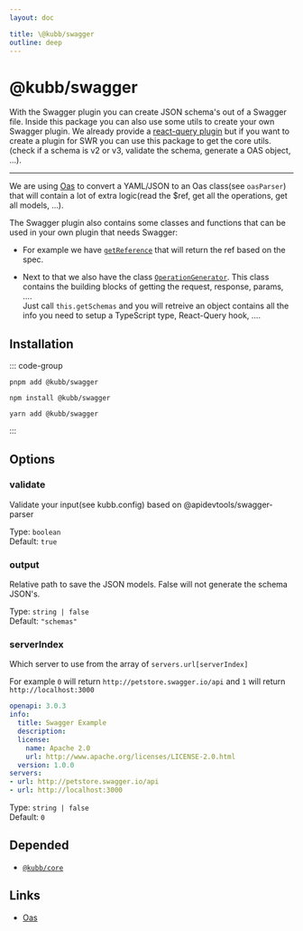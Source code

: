 ```yaml
---
layout: doc

title: \@kubb/swagger
outline: deep
---
```


# @kubb/swagger

With the Swagger plugin you can create JSON schema's out of a Swagger file. 
Inside this package you can also use some utils to create your own Swagger plugin. 
We already provide a [react-query plugin](/plugins/swagger-tanstack-query) but if you want to create a plugin for SWR you can use this package to get the core utils.(check if a schema is v2 or v3, validate the schema, generate a OAS object, ...).

<hr/>

We are using [Oas](https://github.com/readmeio/oas) to convert a YAML/JSON to an Oas class(see `oasParser`) that will contain a lot of extra logic(read the $ref, get all the operations, get all models, ...).

The Swagger plugin also contains some classes and functions that can be used in your own plugin that needs Swagger:
- For example we have [`getReference`](https://github.com/kubb-project/kubb/blob/main/packages/swagger/src/utils/getReference.ts
) that will return the ref based on the spec. 

- Next to that we also have the class [`OperationGenerator`](https://github.com/kubb-project/kubb/blob/main/packages/swagger/src/generators/OperationGenerator.ts
). This class contains the building blocks of getting the request, response, params, .... 
<br/>Just call `this.getSchemas` and you will retreive an object contains all the info you need to setup a TypeScript type, React-Query hook, ....

## Installation

::: code-group

```shell [pnpm]
pnpm add @kubb/swagger
```

```shell [npm]
npm install @kubb/swagger
```

```shell [yarn]
yarn add @kubb/swagger
```

:::


## Options
### validate
Validate your input(see kubb.config) based on @apidevtools/swagger-parser

Type: `boolean` <br/>
Default: `true`


### output
Relative path to save the JSON models.
False will not generate the schema JSON's.

Type: `string | false` <br/>
Default: `"schemas"`

### serverIndex
Which server to use from the array of `servers.url[serverIndex]`

For example `0` will return `http://petstore.swagger.io/api` and `1` will return `http://localhost:3000`

```yaml
openapi: 3.0.3
info:
  title: Swagger Example
  description: 
  license:
    name: Apache 2.0
    url: http://www.apache.org/licenses/LICENSE-2.0.html
  version: 1.0.0
servers:
- url: http://petstore.swagger.io/api
- url: http://localhost:3000
```
Type: `string | false` <br/>
Default: `0`


## Depended

- [`@kubb/core`](/plugins/core)

## Links

- [Oas](https://github.com/readmeio/oas)